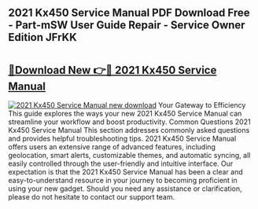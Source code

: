 ## 2021 Kx450 Service Manual PDF Download Free - Part-mSW User Guide Repair - Service Owner Edition JFrKK

# <h2><a href="http://bc3535.oget.top/?id=2021+Kx450+Service+Manual">🔗Download New 👉🔴 2021 Kx450 Service Manual</a></h2>

[![2021 Kx450 Service Manual new download](https://i.imgur.com/5g1atiW.png)](http://bc3535.oget.top/?id=2021+Kx450+Service+Manual)
Your Gateway to Efficiency This guide explores the ways your new 2021 Kx450 Service Manual can streamline your workflow and boost productivity. Common Questions 2021 Kx450 Service Manual This section addresses commonly asked questions and provides helpful troubleshooting tips. 2021 Kx450 Service Manual offers users an extensive range of advanced features, including geolocation, smart alerts, customizable themes, and automatic syncing, all easily controlled through the user-friendly and intuitive interface. Our expectation is that the 2021 Kx450 Service Manual has been a clear and easy-to-understand resource in your journey to becoming proficient in using your new gadget. Should you need any assistance or clarification, please do not hesitate to contact our support team.

